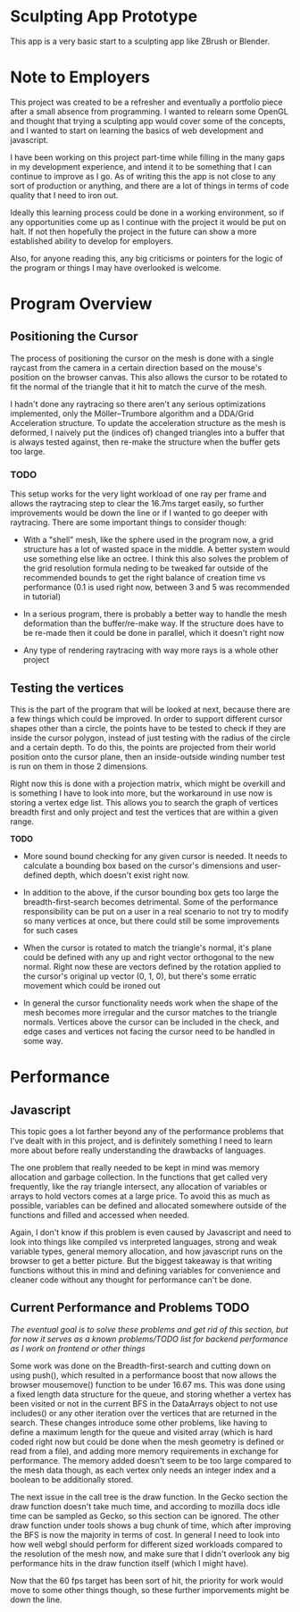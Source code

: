 # Sculpting App Prototype

This app is a very basic start to a sculpting app like ZBrush or Blender.

# Note to Employers

This project was created to be a refresher and eventually a portfolio piece after a small absence from programming. I wanted to relearn some OpenGL and thought that trying a sculpting app would cover some of the concepts, and I wanted to start on learning the basics of web development and javascript.

I have been working on this project part-time while filling in the many gaps in my development experience, and intend it to be something that I can continue to improve as I go. As of writing this the app is not close to any sort of production or anything, and there are a lot of things in terms of code quality that I need to iron out. 

Ideally this learning process could be done in a working environment, so if any opportunities come up as I continue with the project it would be put on halt. If not then hopefully the project in the future can show a more established ability to develop for employers.

Also, for anyone reading this, any big criticisms or pointers for the logic of the program or things I may have overlooked is welcome.

# Program Overview


## Positioning the Cursor
The process of positioning the cursor on the mesh is done with a single raycast from the camera in a certain direction based on the mouse's position on the browser canvas. This also allows the cursor to be rotated to fit the normal of the triangle that it hit to match the curve of the mesh.

I hadn't done any raytracing so there aren't any serious optimizations implemented, only the Möller–Trumbore algorithm and a DDA/Grid Acceleration structure. To update the acceleration structure as the mesh is deformed, I naively put the (indices of) changed triangles into a buffer that is always tested against, then re-make the structure when the buffer gets too large.

### **TODO**
This setup works for the very light workload of one ray per frame and allows the raytracing step to clear the 16.7ms target easily, so further improvements would be down the line or if I wanted to go deeper with raytracing. There are some important things to consider though:
- With a "shell" mesh, like the sphere used in the program now, a grid structure has a lot of wasted space in the middle. A better system would use something else like an octree. I think this also solves the problem of the grid resolution formula neding to be tweaked far outside of the recommended bounds to get the right balance of creation time vs performance (0.1 is used right now, between 3 and 5 was recommended in tutorial)

- In a serious program, there is probably a better way to handle the mesh deformation than the buffer/re-make way. If the structure does have to be re-made then it could be done in parallel, which it doesn't right now

- Any type of rendering raytracing with way more rays is a whole other project 
## Testing the vertices

This is the part of the program that will be looked at next, because there are a few things which could be improved. In order to support different cursor shapes other than a circle, the points have to be tested to check if they are inside the cursor polygon, instead of just testing with the radius of the circle and a certain depth. To do this, the points are projected from their world position onto the cursor plane, then an inside-outside winding number test is run on them in those 2 dimensions.

Right now this is done with a projection matrix, which might be overkill and is something I have to look into more, but the workaround in use now is storing a vertex edge list. This allows you to search the graph of vertices breadth first and only project and test the vertices that are within a given range.

**TODO**

- More sound bound checking for any given cursor is needed. It needs to calculate a bounding box based on the cursor's dimensions and user-defined depth, which doesn't exist right now.

- In addition to the above, if the cursor bounding box gets too large the breadth-first-search becomes detrimental. Some of the performance responsibility can be put on a user in a real scenario to not try to modify so many vertices at once, but there could still be some improvements for such cases

- When the cursor is rotated to match the triangle's normal, it's plane could be defined with any up and right vector orthogonal to the new normal. Right now these are vectors defined by the rotation applied to the cursor's original up vector (0, 1, 0), but there's some erratic movement which could be ironed out

- In general the cursor functionality needs work when the shape of the mesh becomes more irregular and the cursor matches to the triangle normals. Vertices above the cursor can be included in the check, and edge cases and vertices not facing the cursor need to be handled in some way.

# Performance

## Javascript
This topic goes a lot farther beyond any of the performance problems that I've dealt with in this project, and is definitely something I need to learn more about before really understanding the drawbacks of languages.

The one problem that really needed to be kept in mind was memory allocation and garbage collection. In the functions that get called very frequently, like the ray triangle intersect, any allocation of variables or arrays to hold vectors comes at a large price. To avoid this as much as possible, variables can be defined and allocated somewhere outside of the functions and filled and accessed when needed.

Again, I don't know if this problem is even caused by Javascript and need to look into things like compiled vs interpreted languages, strong and weak variable types, general memory allocation, and how javascript runs on the browser to get a better picture. But the biggest takeaway is that writing functions without this in mind and defining variables for convenience and cleaner code without any thought for performance can't be done.

## Current Performance and Problems TODO

*The eventual goal is to solve these problems and get rid of this section, but for now it serves as a known problems/TODO list for backend performance as I work on frontend or other things*

Some work was done on the Breadth-first-search and cutting down on using push(), which resulted in a performance boost that now allows the browser mousemove() function to be under 16.67 ms. This was done using a fixed length data structure for the queue, and storing whether a vertex has been visited or not in the current BFS in the DataArrays object to not use includes() or any other iteration over the vertices that are returned in the search. These changes introduce some other problems, like having to define a maximum length for the queue and visited array (which is hard coded right now but could be done when the mesh geometry is defined or read from a file), and adding more memory requirements in exchange for performance. The memory added doesn't seem to be too large compared to the mesh data though, as each vertex only needs an integer index and a boolean to be additionally stored.

The next issue in the call tree is the draw function. In the Gecko section the draw function doesn't take much time, and according to mozilla docs idle time can be sampled as Gecko, so this section can be ignored. The other draw function under tools shows a bug chunk of time, which after improving the BFS is now the majority in terms of cost. In general I need to look into how well webgl should perform for different sized workloads compared to the resolution of the mesh now, and make sure that I didn't overlook any big performance hits in the draw function itself (which I might have).

Now that the 60 fps target has been sort of hit, the priority for work would move to some other things though, so these further imporvements might be down the line.